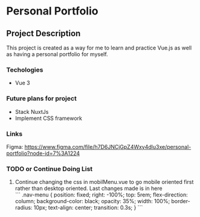 # Personal Portfolio

## Project Description
This project is created as a way for me to learn and practice Vue.js as well as having a personal portfolio for myself. 

### Techologies
<ul>
    <li>Vue 3</li>
</ul>

### Future plans for project
<ul>
    <li>Stack NuxtJs</li>
    <li>Implement CSS framework</li>
</ul>


### Links
Figma: https://www.figma.com/file/h7D6JNCjGpZ4Wxy4dlu3xe/personal-portfolio?node-id=7%3A1224

### TODO or Continue Doing List
<ol>
    <li>
    Continue changing the css in mobilMenu.vue to go mobile oriented first rather than desktop oriented. Last changes made is in here</br>
    ```
        .nav-menu {
        position: fixed;
        right: -100%;
        top: 5rem;
        flex-direction: column;
        background-color: black;
        opacity: 35%;
        width: 100%;
        border-radius: 10px;
        text-align: center;
        transition: 0.3s;
    }
    ``` 
    </li>
</ol>